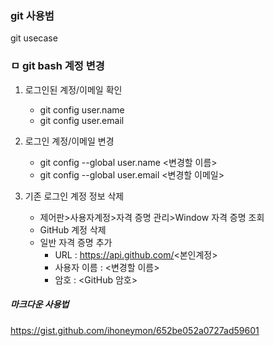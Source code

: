 ### git 사용범
git usecase

### ㅁ git bash 계정 변경
1. 로그인된 계정/이메일 확인
    + git config user.name
    + git config user.email

2. 로그인 계정/이메일 변경
    * git config --global user.name <변경할 이름>
    * git config --global user.email <변경할 이메일>
  
3. 기존 로그인 계정 정보 삭제
    * 제어판>사용자계정>자격 증명 관리>Window 자격 증명 조회
    * GitHub 계정 삭제
    * 일반 자격 증명 추가
        - URL : https://api.github.com/<본인계정>
        - 사용자 이름 : <변경할 이름>
        - 암호 : <GitHub 암호>
 
 ##### 마크다운 사용법
https://gist.github.com/ihoneymon/652be052a0727ad59601
